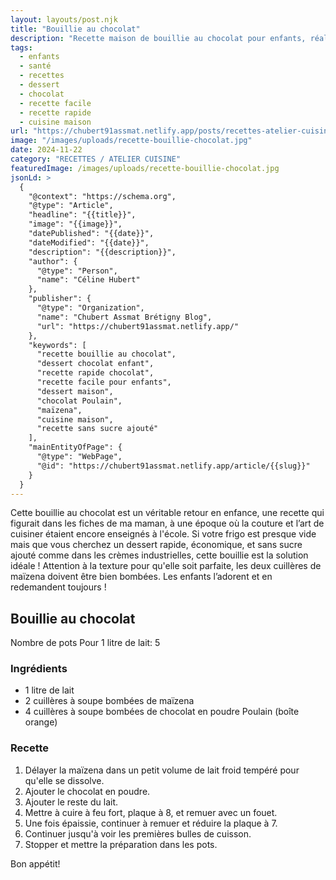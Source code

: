 ```yaml
---
layout: layouts/post.njk
title: "Bouillie au chocolat"
description: "Recette maison de bouillie au chocolat pour enfants, réalisée avec des ingrédients non transformés. Facile et rapide, idéale pour un dessert sain et nutritif."
tags: 
  - enfants
  - santé
  - recettes
  - dessert
  - chocolat
  - recette facile
  - recette rapide
  - cuisine maison
url: "https://chubert91assmat.netlify.app/posts/recettes-atelier-cuisine/bouillie-chocolat/"
image: "/images/uploads/recette-bouillie-chocolat.jpg"
date: 2024-11-22
category: "RECETTES / ATELIER CUISINE"
featuredImage: /images/uploads/recette-bouillie-chocolat.jpg
jsonLd: >
  {
    "@context": "https://schema.org",
    "@type": "Article",
    "headline": "{{title}}",
    "image": "{{image}}",
    "datePublished": "{{date}}",
    "dateModified": "{{date}}",
    "description": "{{description}}",
    "author": {
      "@type": "Person",
      "name": "Céline Hubert"
    },
    "publisher": {
      "@type": "Organization",
      "name": "Chubert Assmat Brétigny Blog",
      "url": "https://chubert91assmat.netlify.app/"
    },
    "keywords": [
      "recette bouillie au chocolat", 
      "dessert chocolat enfant", 
      "recette rapide chocolat", 
      "recette facile pour enfants", 
      "dessert maison", 
      "chocolat Poulain", 
      "maïzena", 
      "cuisine maison", 
      "recette sans sucre ajouté"
    ],
    "mainEntityOfPage": {
      "@type": "WebPage",
      "@id": "https://chubert91assmat.netlify.app/article/{{slug}}"
    }
  }
---
```



Cette bouillie au chocolat est un véritable retour en enfance, une recette qui figurait dans les fiches de ma maman, à une époque où la couture et l’art de cuisiner étaient encore enseignés à l'école. Si votre frigo est presque vide mais que vous cherchez un dessert rapide, économique, et sans sucre ajouté comme dans les crèmes industrielles, cette bouillie est la solution idéale ! Attention à la texture pour qu'elle soit parfaite, les deux cuillères de maïzena doivent être bien bombées. Les enfants l’adorent et en redemandent toujours !

## **Bouillie au chocolat**

Nombre de pots Pour 1 litre de lait: 5

### **Ingrédients**  
- 1 litre de lait  
- 2 cuillères à soupe bombées de maïzena  
- 4 cuillères à soupe bombées de chocolat en poudre Poulain (boîte orange)  

### **Recette**  
1. Délayer la maïzena dans un petit volume de lait froid tempéré pour qu'elle se dissolve.  
2. Ajouter le chocolat en poudre.  
3. Ajouter le reste du lait.  
4. Mettre à cuire à feu fort, plaque à 8, et remuer avec un fouet.  
5. Une fois épaissie, continuer à remuer et réduire la plaque à 7.  
6. Continuer jusqu'à voir les premières bulles de cuisson.  
7. Stopper et mettre la préparation dans les pots.

Bon appétit!